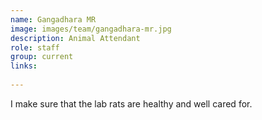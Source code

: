 ```yaml
---
name: Gangadhara MR
image: images/team/gangadhara-mr.jpg
description: Animal Attendant
role: staff
group: current
links:
  
---
```


I make sure that the lab rats are healthy and well cared for.